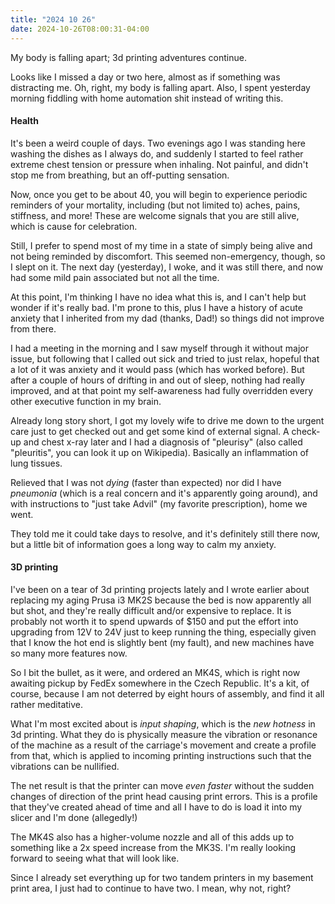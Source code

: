 ```yaml
---
title: "2024 10 26"
date: 2024-10-26T08:00:31-04:00
---
```


My body is falling apart; 3d printing adventures continue.<!--more-->

Looks like I missed a day or two here, almost as if something was distracting
me. Oh, right, my body is falling apart. Also, I spent yesterday morning
fiddling with home automation shit instead of writing this.

#### Health

It's been a weird couple of days. Two evenings ago I was standing here washing
the dishes as I always do, and suddenly I started to feel rather extreme chest
tension or pressure when inhaling. Not painful, and didn't stop me from
breathing, but an off-putting sensation.

Now, once you get to be about 40, you will begin to experience periodic
reminders of your mortality, including (but not limited to) aches, pains,
stiffness, and more! These are welcome signals that you are still alive, which
is cause for celebration.

Still, I prefer to spend most of my time in a state of simply being alive and
not being reminded by discomfort. This seemed non-emergency, though, so I slept
on it. The next day (yesterday), I woke, and it was still there, and now had
some mild pain associated but not all the time.

At this point, I'm thinking I have no idea what this is, and I can't help but
wonder if it's really bad. I'm prone to this, plus I have a history of acute
anxiety that I inherited from my dad (thanks, Dad!) so things did not improve
from there.

I had a meeting in the morning and I saw myself through it without major issue,
but following that I called out sick and tried to just relax, hopeful that a lot
of it was anxiety and it would pass (which has worked before). But after a
couple of hours of drifting in and out of sleep, nothing had really improved,
and at that point my self-awareness had fully overridden every other executive
function in my brain.

Already long story short, I got my lovely wife to drive me down to the urgent
care just to get checked out and get some kind of external signal. A check-up
and chest x-ray later and I had a diagnosis of "pleurisy" (also called
"pleuritis", you can look it up on Wikipedia). Basically an inflammation of lung
tissues.

Relieved that I was not *dying* (faster than expected) nor did I have
*pneumonia* (which is a real concern and it's apparently going around), and with
instructions to "just take Advil" (my favorite prescription), home we went.

They told me it could take days to resolve, and it's definitely still there now,
but a little bit of information goes a long way to calm my anxiety.

#### 3D printing

I've been on a tear of 3d printing projects lately and I wrote earlier about
replacing my aging Prusa i3 MK2S because the bed is now apparently all but shot,
and they're really difficult and/or expensive to replace. It is probably not
worth it to spend upwards of $150 and put the effort into upgrading from 12V to
24V just to keep running the thing, especially given that I know the hot end is
slightly bent (my fault), and new machines have so many more features now.

So I bit the bullet, as it were, and ordered an MK4S, which is right now
awaiting pickup by FedEx somewhere in the Czech Republic. It's a kit, of course,
because I am not deterred by eight hours of assembly, and find it all rather
meditative.

What I'm most excited about is *input shaping*, which is the *new hotness* in 3d
printing. What they do is physically measure the vibration or resonance of the
machine as a result of the carriage's movement and create a profile from that,
which is applied to incoming printing instructions such that the vibrations can
be nullified.

The net result is that the printer can move *even faster* without the sudden
changes of direction of the print head causing print errors. This is a profile
that they've created ahead of time and all I have to do is load it into my
slicer and I'm done (allegedly!)

The MK4S also has a higher-volume nozzle and all of this adds up to something
like a 2x speed increase from the MK3S. I'm really looking forward to seeing
what that will look like.

Since I already set everything up for two tandem printers in my basement print
area, I just had to continue to have two. I mean, why not, right?

